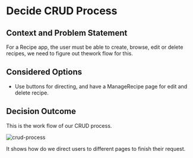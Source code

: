 # Decide CRUD Process

## Context and Problem Statement
For a Recipe app, the user must be able to create, browse, edit or delete recipes, we need to figure out thework flow for this.

## Considered Options
* Use buttons for directing, and have a ManageRecipe page for edit and delete recipe.

## Decision Outcome

This is the work flow of our CRUD process.

![crud-process](adrs/CURD-Template.png)

It shows how do we direct users to different pages to finish their request.